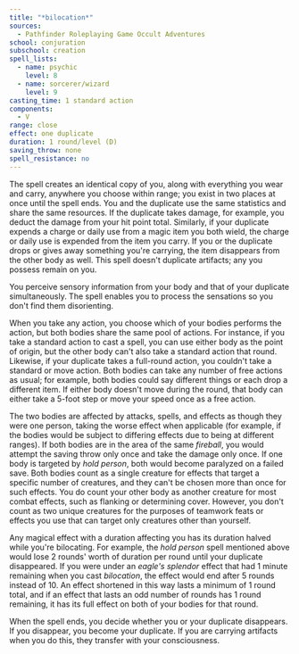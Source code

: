 ```yaml
---
title: "*bilocation*"
sources:
  - Pathfinder Roleplaying Game Occult Adventures
school: conjuration
subschool: creation
spell_lists:
  - name: psychic
    level: 8
  - name: sorcerer/wizard
    level: 9
casting_time: 1 standard action
components:
  - V
range: close
effect: one duplicate
duration: 1 round/level (D)
saving_throw: none
spell_resistance: no
---
```


The spell creates an identical copy of you, along with everything you wear and carry, anywhere you choose within range; you exist in two places at once until the spell ends. You and the duplicate use the same statistics and share the same resources. If the duplicate takes damage, for example, you deduct the damage from your hit point total. Similarly, if your duplicate expends a charge or daily use from a magic item you both wield, the charge or daily use is expended from the item you carry. If you or the duplicate drops or gives away something you're carrying, the item disappears from the other body as well. This spell doesn't duplicate artifacts; any you possess remain on you.

You perceive sensory information from your body and that of your duplicate simultaneously. The spell enables you to process the sensations so you don't find them disorienting.

When you take any action, you choose which of your bodies performs the action, but both bodies share the same pool of actions. For instance, if you take a standard action to cast a spell, you can use either body as the point of origin, but the other body can't also take a standard action that round. Likewise, if your duplicate takes a full-round action, you couldn't take a standard or move action. Both bodies can take any number of free actions as usual; for example, both bodies could say different things or each drop a different item. If either body doesn't move during the round, that body can either take a 5-foot step or move your speed once as a free action.

The two bodies are affected by attacks, spells, and effects as though they were one person, taking the worse effect when applicable (for example, if the bodies would be subject to differing effects due to being at different ranges). If both bodies are in the area of the same *fireball*, you would attempt the saving throw only once and take the damage only once. If one body is targeted by *hold person*, both would become paralyzed on a failed save. Both bodies count as a single creature for effects that target a specific number of creatures, and they can't be chosen more than once for such effects. You do count your other body as another creature for most combat effects, such as flanking or determining cover. However, you don't count as two unique creatures for the purposes of teamwork feats or effects you use that can target only creatures other than yourself.

Any magical effect with a duration affecting you has its duration halved while you're bilocating. For example, the *hold person* spell mentioned above would lose 2 rounds' worth of duration per round until your duplicate disappeared. If you were under an *eagle's splendor* effect that had 1 minute remaining when you cast *bilocation*, the effect would end after 5 rounds instead of 10. An effect shortened in this way lasts a minimum of 1 round total, and if an effect that lasts an odd number of rounds has 1 round remaining, it has its full effect on both of your bodies for that round.

When the spell ends, you decide whether you or your duplicate disappears. If you disappear, you become your duplicate. If you are carrying artifacts when you do this, they transfer with your consciousness.
